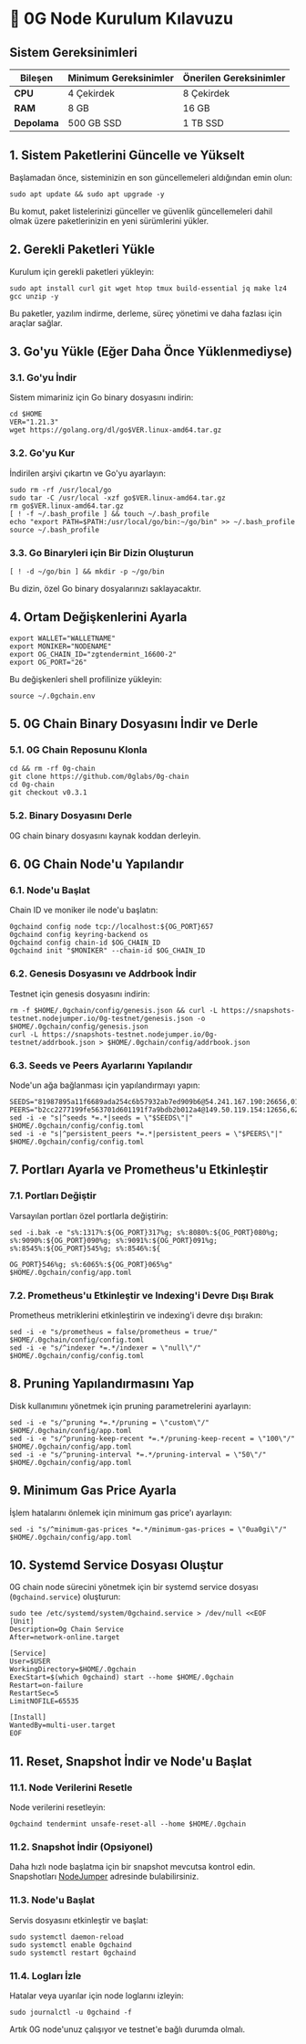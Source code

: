 # 💾 0G Node Kurulum Kılavuzu

## **Sistem Gereksinimleri**

| **Bileşen**   | **Minimum Gereksinimler** | **Önerilen Gereksinimler** |
|---------------|---------------------------|----------------------------|
| **CPU**       | 4 Çekirdek                 | 8 Çekirdek                  |
| **RAM**       | 8 GB                       | 16 GB                       |
| **Depolama**  | 500 GB SSD                 | 1 TB SSD                    |

## 1. Sistem Paketlerini Güncelle ve Yükselt

Başlamadan önce, sisteminizin en son güncellemeleri aldığından emin olun:

```shell
sudo apt update && sudo apt upgrade -y
```

Bu komut, paket listelerinizi günceller ve güvenlik güncellemeleri dahil olmak üzere paketlerinizin en yeni sürümlerini yükler.

## 2. Gerekli Paketleri Yükle

Kurulum için gerekli paketleri yükleyin:

```shell
sudo apt install curl git wget htop tmux build-essential jq make lz4 gcc unzip -y
```

Bu paketler, yazılım indirme, derleme, süreç yönetimi ve daha fazlası için araçlar sağlar.

## 3. Go'yu Yükle (Eğer Daha Önce Yüklenmediyse)

### 3.1. Go'yu İndir

Sistem mimariniz için Go binary dosyasını indirin:

```shell
cd $HOME
VER="1.21.3"
wget https://golang.org/dl/go$VER.linux-amd64.tar.gz
```

### 3.2. Go'yu Kur

İndirilen arşivi çıkartın ve Go'yu ayarlayın:

```shell
sudo rm -rf /usr/local/go
sudo tar -C /usr/local -xzf go$VER.linux-amd64.tar.gz
rm go$VER.linux-amd64.tar.gz
[ ! -f ~/.bash_profile ] && touch ~/.bash_profile
echo "export PATH=$PATH:/usr/local/go/bin:~/go/bin" >> ~/.bash_profile
source ~/.bash_profile
```

### 3.3. Go Binaryleri için Bir Dizin Oluşturun

```shell
[ ! -d ~/go/bin ] && mkdir -p ~/go/bin
```

Bu dizin, özel Go binary dosyalarınızı saklayacaktır.

## 4. Ortam Değişkenlerini Ayarla

```shell
export WALLET="WALLETNAME"
export MONIKER="NODENAME"
export OG_CHAIN_ID="zgtendermint_16600-2"
export OG_PORT="26"
```

Bu değişkenleri shell profilinize yükleyin:

```shell
source ~/.0gchain.env
```

## 5. 0G Chain Binary Dosyasını İndir ve Derle

### 5.1. 0G Chain Reposunu Klonla

```shell
cd && rm -rf 0g-chain
git clone https://github.com/0glabs/0g-chain
cd 0g-chain
git checkout v0.3.1
```

### 5.2. Binary Dosyasını Derle

0G chain binary dosyasını kaynak koddan derleyin.

## 6. 0G Chain Node'u Yapılandır

### 6.1. Node'u Başlat

Chain ID ve moniker ile node'u başlatın:

```shell
0gchaind config node tcp://localhost:${OG_PORT}657
0gchaind config keyring-backend os
0gchaind config chain-id $OG_CHAIN_ID
0gchaind init "$MONIKER" --chain-id $OG_CHAIN_ID
```

### 6.2. Genesis Dosyasını ve Addrbook İndir

Testnet için genesis dosyasını indirin:

```shell
rm -f $HOME/.0gchain/config/genesis.json && curl -L https://snapshots-testnet.nodejumper.io/0g-testnet/genesis.json -o $HOME/.0gchain/config/genesis.json
curl -L https://snapshots-testnet.nodejumper.io/0g-testnet/addrbook.json > $HOME/.0gchain/config/addrbook.json
```

### 6.3. Seeds ve Peers Ayarlarını Yapılandır

Node'un ağa bağlanması için yapılandırmayı yapın:

```shell
SEEDS="81987895a11f6689ada254c6b57932ab7ed909b6@54.241.167.190:26656,010fb4de28667725a4fef26cdc7f9452cc34b16d@54.176.175.48:26656,e9b4bc203197b62cc7e6a80a64742e752f4210d5@54.193.250.204:26656,68b9145889e7576b652ca68d985826abd46ad660@18.166.164.232:26656"
PEERS="b2cc2277199fe563701d601191f7a9bdb2b012a4@149.50.119.154:12656,625e4d70d537e67e10ef7ad9b1383d99ce91d4d9@159.69.61.114:47656,0a63668e51287b4bf10085a2c2f8c051da80ec67@149.50.125.67:12656,2de1b95c9c905ed5ae323248df4da45ed9e3d779@149.50.107.182:12656,cc28265c1789db651ae4963a730d18827d500ed3@149.50.124.199:12656,dae234c0a999f271da30b0b13eb4c51d1536d281@149.50.114.187:12656,ba38d90d6a9f0b901ca54f9d44ccbe7e3ec59325@149.50.109.145:12656,2050f8e1395a9d3baee7aa9f2bd5fa9d6c123e81@149.50.125.24:12656,c9f121f4ad54b7299e622335d54932ca0c481700@185.215.164.12:26656,b834a5df869e37243832b0edc3008ee6ed5bc710@149.50.119.174:12656,9dcb40c51fae47292418a9fe085fcc94d4e9dc15@148.113.9.176:36656,80cdd1a027020305972265dd6eb0e757950cfd2e@94.130.132.219:26656,31dd96cf2cc0bca78e52985f3871566020f5260c@136.243.66.243:26656,9c1d43f9998b849b8376d403f2f77217753debc6@217.15.167.74:26656,890a8fdf7ae003e381d4123c5fa70d6aa1125391@176.9.104.216:26656,9bc3ffcec4554f291fe4630f356e477ddd6fea97@149.50.111.45:12656,b25020773d3ccc0c7d7c3ead4bfb1758bd678210@185.218.125.42:26656,a43efb5f3311d24bf2ddb1dccea0b8e6c57516b3@149.50.119.207:12656,15f982a56340186a795b2aef981e6197530f6145@38.242.131.32:26656,5037b5d7b52c28e5c12703d638a3afba2f85c1d4@149.50.119.24:12656"
sed -i -e "s|^seeds *=.*|seeds = \"$SEEDS\"|" $HOME/.0gchain/config/config.toml
sed -i -e "s|^persistent_peers *=.*|persistent_peers = \"$PEERS\"|" $HOME/.0gchain/config/config.toml
```

## 7. Portları Ayarla ve Prometheus'u Etkinleştir

### 7.1. Portları Değiştir

Varsayılan portları özel portlarla değiştirin:

```shell
sed -i.bak -e "s%:1317%:${OG_PORT}317%g; s%:8080%:${OG_PORT}080%g; s%:9090%:${OG_PORT}090%g; s%:9091%:${OG_PORT}091%g; s%:8545%:${OG_PORT}545%g; s%:8546%:${

OG_PORT}546%g; s%:6065%:${OG_PORT}065%g" $HOME/.0gchain/config/app.toml
```

### 7.2. Prometheus'u Etkinleştir ve Indexing'i Devre Dışı Bırak

Prometheus metriklerini etkinleştirin ve indexing'i devre dışı bırakın:

```shell
sed -i -e "s/prometheus = false/prometheus = true/" $HOME/.0gchain/config/config.toml
sed -i -e "s/^indexer *=.*/indexer = \"null\"/" $HOME/.0gchain/config/config.toml
```

## 8. Pruning Yapılandırmasını Yap

Disk kullanımını yönetmek için pruning parametrelerini ayarlayın:

```shell
sed -i -e "s/^pruning *=.*/pruning = \"custom\"/" $HOME/.0gchain/config/app.toml
sed -i -e "s/^pruning-keep-recent *=.*/pruning-keep-recent = \"100\"/" $HOME/.0gchain/config/app.toml
sed -i -e "s/^pruning-interval *=.*/pruning-interval = \"50\"/" $HOME/.0gchain/config/app.toml
```

## 9. Minimum Gas Price Ayarla

İşlem hatalarını önlemek için minimum gas price'ı ayarlayın:

```shell
sed -i "s/^minimum-gas-prices *=.*/minimum-gas-prices = \"0ua0gi\"/" $HOME/.0gchain/config/app.toml
```

## 10. Systemd Service Dosyası Oluştur

0G chain node sürecini yönetmek için bir systemd service dosyası (`0gchaind.service`) oluşturun:

```shell
sudo tee /etc/systemd/system/0gchaind.service > /dev/null <<EOF
[Unit]
Description=Og Chain Service
After=network-online.target

[Service]
User=$USER
WorkingDirectory=$HOME/.0gchain
ExecStart=$(which 0gchaind) start --home $HOME/.0gchain
Restart=on-failure
RestartSec=5
LimitNOFILE=65535

[Install]
WantedBy=multi-user.target
EOF
```

## 11. Reset, Snapshot İndir ve Node'u Başlat

### 11.1. Node Verilerini Resetle

Node verilerini resetleyin:

```shell
0gchaind tendermint unsafe-reset-all --home $HOME/.0gchain
```

### 11.2. Snapshot İndir (Opsiyonel)

Daha hızlı node başlatma için bir snapshot mevcutsa kontrol edin. Snapshotları [NodeJumper](https://app.nodejumper.io/0g-testnet/sync) adresinde bulabilirsiniz.

### 11.3. Node'u Başlat

Servis dosyasını etkinleştir ve başlat:

```shell
sudo systemctl daemon-reload
sudo systemctl enable 0gchaind
sudo systemctl restart 0gchaind
```

### 11.4. Logları İzle

Hatalar veya uyarılar için node loglarını izleyin:

```shell
sudo journalctl -u 0gchaind -f
```

Artık 0G node'unuz çalışıyor ve testnet'e bağlı durumda olmalı.
